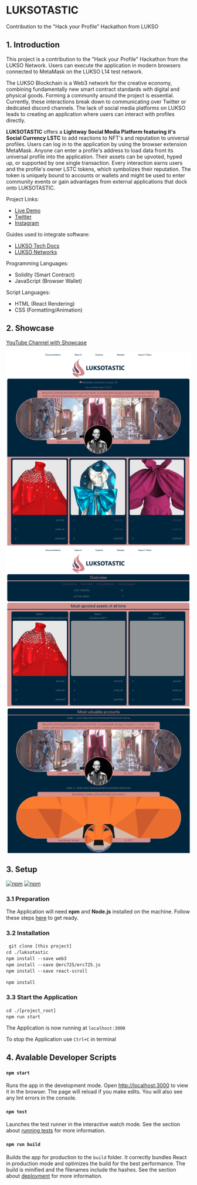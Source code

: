 # LUKSOTASTIC

Contribution to the "Hack your Profile" Hackathon from LUKSO

## 1. Introduction

This project is a contribution to the "Hack your Profile" Hackathon from the LUKSO Network. Users can execute the application in modern browsers connected to MetaMask on the LUKSO L14 test network.

The LUKSO Blockchain is a Web3 network for the creative economy, combining fundamentally new smart contract standards with digital and physical goods. Forming a community around the project is essential. Currently, these interactions break down to communicating over Twitter or dedicated discord channels. The lack of social media platforms on LUKSO leads to creating an application where users can interact with profiles directly.

**LUKSOTASTIC** offers a **Lightway Social Media Platform featuring it's Social Currency LSTC** to add reactions to NFT's and reputation to universal profiles. Users can log in to the application by using the browser extension MetaMask. Anyone can enter a profile's address to load data front its universal profile into the application. Their assets can be upvoted, hyped up, or supported by one single transaction. Every interaction earns users and the profile's owner LSTC tokens, which symbolizes their reputation. The token is uniquely bound to accounts or wallets and might be used to enter community events or gain advantages from external applications that dock onto LUKSOTASTIC.

Project Links:

- [Live Demo](https://www.luksotastic.com)
- [Twitter](https://twitter.com/luksotasticapp)
- [Instagram](https://www.instagram.com/luksotastic/)

Guides used to integrate software:

- [LUKSO Tech Docs](https://docs.lukso.tech/tools/getting-started)
- [LUKSO Networks](https://docs.lukso.tech/networks/l14-testnet/)

Programming Languages:

- Solidity (Smart Contract)
- JavaScript (Browser Wallet)

Script Languages:

- HTML (React Rendering)
- CSS (Formatting/Animation)

## 2. Showcase

[YouTube Channel with Showcase](https://www.youtube.com/channel/UCy1csiV8jDnhyQ5mineUXVA/featured)

![luksotastic_showcase_1](./public/luksotastic_showcase_1.png)
![luksotastic_showcase_2](./public/luksotastic_showcase_2.png)
![luksotastic_showcase_3](./public/luksotastic_showcase_3.png)

## 3. Setup

[![npm](https://img.shields.io/badge/npm-package-blue)](https://www.npmjs.com/) [![npm](https://img.shields.io/badge/nodejs-package-blue)](https://nodejs.org/en/)

### 3.1 Preparation

The Application will need **npm** and **Node.js** installed on the machine. Follow these steps [here](https://www.npmjs.com/get-npm) to get ready.

### 3.2 Installation

` git clone [this project]`<br/>
`cd ./luksotastic`<br/>
`npm install --save web3`<br/>
`npm install --save @erc725/erc725.js`<br/>
`npm install --save react-scroll`

`npm install`

### 3.3 Start the Application

`cd ./[project_root]`<br/>
`npm run start`

The Application is now running at
`localhost:3000`

To stop the Application use `Ctrl+C` in terminal

## 4. Avalable Developer Scripts

#### `npm start`

Runs the app in the development mode. Open [http://localhost:3000](http://localhost:3000) to view it in the browser. The page will reload if you make edits. You will also see any lint errors in the console.

#### `npm test`

Launches the test runner in the interactive watch mode. See the section about [running tests](https://facebook.github.io/create-react-app/docs/running-tests) for more information.

#### `npm run build`

Builds the app for production to the `build` folder. It correctly bundles React in production mode and optimizes the build for the best performance. The build is minified and the filenames include the hashes. See the section about [deployment](https://facebook.github.io/create-react-app/docs/deployment) for more information.
